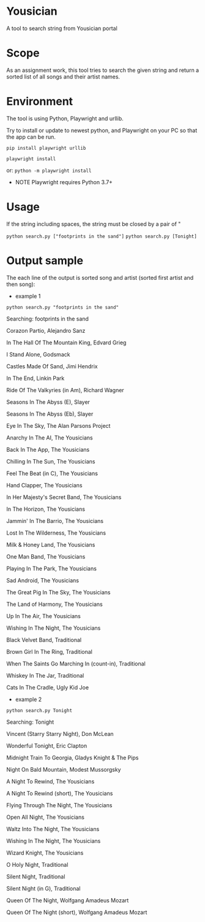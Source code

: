 # Yousician

A tool to search string from Yousician portal

# Scope
As an assignment work, this tool tries to search the given string and return a sorted list of all songs and their artist names.

# Environment
The tool is using Python, Playwright and urllib.

Try to install or update to newest python, and Playwright on your PC so that the app can be run.

`pip install playwright urllib`

`playwright install`

or: `python -m playwright install`

* NOTE   Playwright requires Python 3.7+

# Usage
If the string including spaces, the string must be closed by a pair of "

`python search.py ["footprints in the sand"]`
`python search.py [Tonight]`

# Output sample

The each line of the output is sorted song and artist (sorted first artist and then song):


  - example 1

`python search.py "footprints in the sand"`

Searching: footprints in the sand

Corazon Partio, Alejandro Sanz

In The Hall Of The Mountain King, Edvard Grieg

I Stand Alone, Godsmack

Castles Made Of Sand, Jimi Hendrix

In The End, Linkin Park

Ride Of The Valkyries (in Am), Richard Wagner

Seasons In The Abyss (E), Slayer

Seasons In The Abyss (Eb), Slayer

Eye In The Sky, The Alan Parsons Project

Anarchy In The AI, The Yousicians

Back In The App, The Yousicians

Chilling In The Sun, The Yousicians

Feel The Beat (in C), The Yousicians

Hand Clapper, The Yousicians

In Her Majesty's Secret Band, The Yousicians

In The Horizon, The Yousicians

Jammin' In The Barrio, The Yousicians

Lost In The Wilderness, The Yousicians

Milk & Honey Land, The Yousicians

One Man Band, The Yousicians

Playing In The Park, The Yousicians

Sad Android, The Yousicians

The Great Pig In The Sky, The Yousicians

The Land of Harmony, The Yousicians

Up In The Air, The Yousicians

Wishing In The Night, The Yousicians

Black Velvet Band, Traditional

Brown Girl In The Ring, Traditional

When The Saints Go Marching In (count-in), Traditional

Whiskey In The Jar, Traditional

Cats In The Cradle, Ugly Kid Joe




  - example 2
  
`python search.py Tonight`

Searching: Tonight

Vincent (Starry Starry Night), Don McLean

Wonderful Tonight, Eric Clapton

Midnight Train To Georgia, Gladys Knight & The Pips

Night On Bald Mountain, Modest Mussorgsky

A Night To Rewind, The Yousicians

A Night To Rewind (short), The Yousicians

Flying Through The Night, The Yousicians

Open All Night, The Yousicians

Waltz Into The Night, The Yousicians

Wishing In The Night, The Yousicians

Wizard Knight, The Yousicians

O Holy Night, Traditional

Silent Night, Traditional

Silent Night (in G), Traditional

Queen Of The Night, Wolfgang Amadeus Mozart

Queen Of The Night (short), Wolfgang Amadeus Mozart



